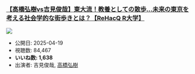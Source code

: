 ### [【高橋弘樹vs吉見俊哉】東大流！教養としての散歩…未来の東京を考える社会学的な街歩きとは？【ReHacQ R大学】](https://www.youtube.com/watch?v=B_oCnrkmsUU)
[![](https://img.youtube.com/vi/B_oCnrkmsUU/sddefault.jpg)](https://www.youtube.com/watch?v=B_oCnrkmsUU)
-   公開日: 2025-04-19
-   視聴数: 84,467
-   **いいね数: 1,638**
-   出演者: 吉見俊哉, [高橋弘樹](/rehacq_fan/people/高橋弘樹 "wikilink")
